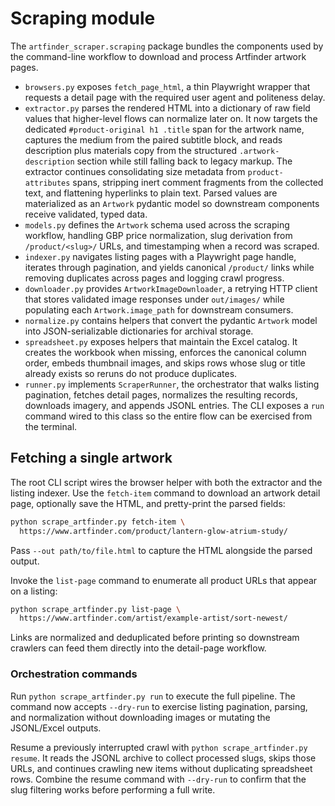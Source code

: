 # Scraping module

The `artfinder_scraper.scraping` package bundles the components used by the
command-line workflow to download and process Artfinder artwork pages.

* `browsers.py` exposes `fetch_page_html`, a thin Playwright wrapper that
  requests a detail page with the required user agent and politeness delay.
* `extractor.py` parses the rendered HTML into a dictionary of raw field
  values that higher-level flows can normalize later on. It now targets the
  dedicated `#product-original h1 .title` span for the artwork name,
  captures the medium from the paired subtitle block, and reads description
  plus materials copy from the structured
  `.artwork-description` section while still falling back to legacy markup.
  The extractor continues consolidating size metadata from
  `product-attributes` spans, stripping inert comment fragments from the
  collected text, and flattening hyperlinks to plain text. Parsed values are
  materialized as an `Artwork` pydantic model so downstream components receive
  validated, typed data.
* `models.py` defines the `Artwork` schema used across the scraping
  workflow, handling GBP price normalization, slug derivation from
  `/product/<slug>/` URLs, and timestamping when a record was scraped.
* `indexer.py` navigates listing pages with a Playwright page handle,
  iterates through pagination, and yields canonical `/product/` links
  while removing duplicates across pages and logging crawl progress.
* `downloader.py` provides `ArtworkImageDownloader`, a retrying HTTP client
  that stores validated image responses under `out/images/` while populating
  each `Artwork.image_path` for downstream consumers.
* `normalize.py` contains helpers that convert the pydantic `Artwork` model
  into JSON-serializable dictionaries for archival storage.
* `spreadsheet.py` exposes helpers that maintain the Excel catalog. It creates
  the workbook when missing, enforces the canonical column order, embeds
  thumbnail images, and skips rows whose slug or title already exists so reruns
  do not produce duplicates.
* `runner.py` implements `ScraperRunner`, the orchestrator that walks listing
  pagination, fetches detail pages, normalizes the resulting records, downloads
  imagery, and appends JSONL entries. The CLI exposes a `run` command wired to
  this class so the entire flow can be exercised from the terminal.

## Fetching a single artwork

The root CLI script wires the browser helper with both the extractor and the
listing indexer. Use the `fetch-item` command to download an artwork detail
page, optionally save the HTML, and pretty-print the parsed fields:

```bash
python scrape_artfinder.py fetch-item \
  https://www.artfinder.com/product/lantern-glow-atrium-study/
```

Pass `--out path/to/file.html` to capture the HTML alongside the parsed output.

Invoke the `list-page` command to enumerate all product URLs that appear on a
listing:

```bash
python scrape_artfinder.py list-page \
  https://www.artfinder.com/artist/example-artist/sort-newest/
```

Links are normalized and deduplicated before printing so downstream crawlers
can feed them directly into the detail-page workflow.

### Orchestration commands

Run `python scrape_artfinder.py run` to execute the full pipeline. The command
now accepts `--dry-run` to exercise listing pagination, parsing, and
normalization without downloading images or mutating the JSONL/Excel outputs.

Resume a previously interrupted crawl with `python scrape_artfinder.py resume`.
It reads the JSONL archive to collect processed slugs, skips those URLs, and
continues crawling new items without duplicating spreadsheet rows. Combine the
resume command with `--dry-run` to confirm that the slug filtering works before
performing a full write.
